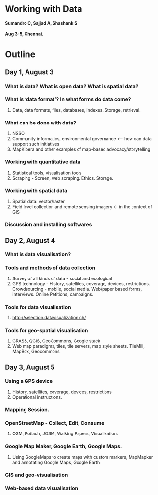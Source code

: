 Working with Data
=====================
#### Sumandro C, Sajjad A, Shashank S
#### Aug 3-5, Chennai.

Outline
============

Day 1, August 3
---------------
### What is data? What is open data? What is spatial data?

### What is ‘data format’? In what forms do data come?
1. Data, data formats, files, databases, indexes. Storage, retrieval. 

### What can be done with data?
1. NSSO
2. Community informatics, environmental governance <-- how can data support such initiatives
3. MapKibera and other examples of map-based advocacy/storytelling

### Working with quantitative data
1. Statistical tools, visualisation tools
2. Scraping - Screen, web scraping. Ethics. Storage.

### Working with spatial data
1. Spatial data: vector/raster
2. Field level collection and remote sensing imagery <- in the context of GIS

### Discussion and installing softwares

Day 2, August 4
----------------
### What is data visualisation?
### Tools and methods of data collection
1. Survey of all kinds of data - social and ecological
2. GPS technology - History, satellites, coverage, devices, restrictions. Crowdsourcing - mobile, social media. Web/paper based forms, interviews. Online Petitions, campaigns.
### Tools for data visualisation
1. http://selection.datavisualization.ch/
### Tools for geo-spatial visualisation
1. GRASS, QGIS, GeoCommons, Google stack
2. Web map paradigms, tiles, tile servers, map style sheets. TileMill, MapBox, Geocommons

Day 3, August 5
----------------
### Using a GPS device
1. History, satellites, coverage, devices, restrictions
2. Operational instructions.
### Mapping Session.
### OpenStreetMap - Collect, Edit, Consume.
1. OSM, Potlach, JOSM, Walking Papers, Visualization.
### Google Map Maker, Google Earth, Google Maps.
1. Using GoogleMaps to create maps with custom markers, MapMapker and annotating Google Maps, Google Earth 
### GIS and geo-visualisation
### Web-based data visualisation